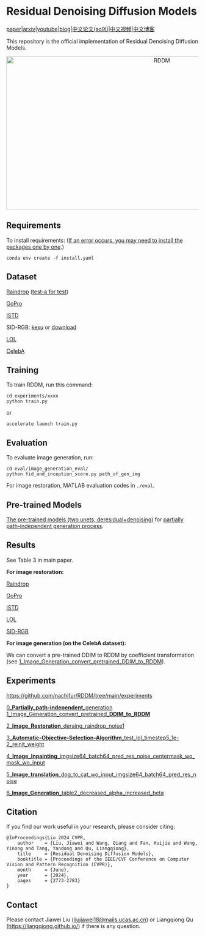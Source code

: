 # Residual Denoising Diffusion Models

[paper](https://openaccess.thecvf.com/content/CVPR2024/html/Liu_Residual_Denoising_Diffusion_Models_CVPR_2024_paper.html)|[arxiv](https://arxiv.org/abs/2308.13712)|[youtube](https://www.youtube.com/watch?v=E-ObZs32fEU)|[blog](https://twitter.com/nachifur/status/1762730191707881537)|[中文论文(ao9l)](https://rec.ustc.edu.cn/share/60cb4770-1b6a-11ef-8e9e-332aeb6c199a)|[中文视频](https://cmdr.com.cn/lectureHall/lectureRoomDetail?liveUid=58e63bb51116d7c01f37dfee1354b043)|[中文博客](https://www.zhihu.com/question/645935461/answer/3410873004)

This repository is the official implementation of Residual Denoising Diffusion Models.

<p align="center">
<a href="https://cvpr.thecvf.com/virtual/2024/poster/31373" target="_blank">
<img width="800" height="400" img align="center" alt="RDDM" src="https://github.com/nachifur/RDDM/blob/main/poster/Jiawei_9969.png" />
</a>
</p>

## Requirements

To install requirements: ([If an error occurs, you may need to install the packages one by one](https://github.com/nachifur/RDDM/issues/41#issuecomment-2477808693).)

```
conda env create -f install.yaml
```


## Dataset

[Raindrop](https://github.com/rui1996/DeRaindrop) ([test-a for test](https://github.com/rui1996/DeRaindrop))

[GoPro](https://github.com/swz30/MPRNet/blob/main/Deblurring/Datasets/README.md)

[ISTD](https://github.com/DeepInsight-PCALab/ST-CGAN)

SID-RGB: [kexu](https://kkbless.github.io/) or [download](https://drive.google.com/drive/folders/1-psXDjeW4FiRdLjc9idABsxGPo1Kn1jR)

[LOL](https://daooshee.github.io/BMVC2018website/)

[CelebA](https://github.com/nachifur/RDDM/issues/8#issuecomment-1978889073)

## Training

To train RDDM, run this command:

```train
cd experiments/xxxx
python train.py
```
or
```train
accelerate launch train.py
```

## Evaluation

To evaluate image generation, run:

```eval
cd eval/image_generation_eval/
python fid_and_inception_score.py path_of_gen_img
```

For image restoration, MATLAB evaluation codes in `./eval`.

## Pre-trained Models

[The pre-trained models (two unets, deresidual+denoising)](https://rec.ustc.edu.cn/share/3d8d9200-4e7e-11ef-b0ee-250e7e41f368) for [partially path-independent generation process](https://github.com/nachifur/RDDM/tree/main/experiments/0_Partially_path-independent_generation).

## Results

See Table 3 in main paper.

**For image restoration:**

[Raindrop](https://rec.ustc.edu.cn/share/c20ea640-4e7e-11ef-b29e-b1b12149494a)

[GoPro](https://rec.ustc.edu.cn/share/f9deffc0-4e7e-11ef-b4dd-b51790f24839)

[ISTD](https://rec.ustc.edu.cn/share/da867b10-4e7e-11ef-b21d-b3131e611f52)

[LOL](https://rec.ustc.edu.cn/share/e9c00ab0-4e7e-11ef-89a0-292c4c37c153)

[SID-RGB](https://rec.ustc.edu.cn/share/b213c330-4e7e-11ef-9b3e-957f50ca7d9b)


**For image generation (on the CelebA dataset):**

We can convert a pre-trained DDIM to RDDM by coefficient transformation (see [1_Image_Generation_convert_pretrained_DDIM_to_RDDM](https://github.com/nachifur/RDDM/tree/main/experiments/1_Image_Generation_convert_pretrained_DDIM_to_RDDM)).

## Experiments 
https://github.com/nachifur/RDDM/tree/main/experiments

[0_**Partially_path-independent**_generation](https://github.com/nachifur/RDDM/tree/main/experiments/0_Partially_path-independent_generation)
[1_Image_Generation_convert_pretrained_**DDIM_to_RDDM**](1_Image_Generation_convert_pretrained_DDIM_to_RDDM)

[2_**Image_Restoration**_deraing_raindrop_noise1](https://github.com/nachifur/RDDM/tree/main/experiments/2_Image_Restoration_deraing_raindrop_noise1)

[3_**Automatic-Objective-Selection-Algorithm**_test_lol_timestep5_1e-2_reinit_weight](https://github.com/nachifur/RDDM/tree/main/experiments/3_AOSA_test_lol_timestep5_1e-2_reinit_weight)

[4_**Image_Inpainting**_imgsize64_batch64_pred_res_noise_centermask_wo_mask_wo_input](https://github.com/nachifur/RDDM/tree/main/experiments/4_Image_Inpainting_imgsize64_batch64_pred_res_noise_centermask_wo_mask_wo_input)

[5_**Image_translation**_dog_to_cat_wo_input_imgsize64_batch64_pred_res_noise](https://github.com/nachifur/RDDM/tree/main/experiments/5_Image_translation_dog_to_cat_wo_input_imgsize64_batch64_pred_res_noise)

[6_**Image_Generation**_table2_decreased_alpha_increased_beta](https://github.com/nachifur/RDDM/tree/main/experiments/6_Image_Generation_table2_decreased_alpha_increased_beta)

## Citation
If you find our work useful in your research, please consider citing:
```
@InProceedings{Liu_2024_CVPR,
    author    = {Liu, Jiawei and Wang, Qiang and Fan, Huijie and Wang, Yinong and Tang, Yandong and Qu, Liangqiong},
    title     = {Residual Denoising Diffusion Models},
    booktitle = {Proceedings of the IEEE/CVF Conference on Computer Vision and Pattern Recognition (CVPR)},
    month     = {June},
    year      = {2024},
    pages     = {2773-2783}
}
```
## Contact
Please contact Jiawei Liu (liujiawei18@mails.ucas.ac.cn) or Liangqiong Qu (https://liangqiong.github.io/) if there is any question.

